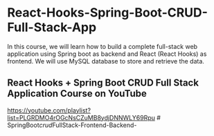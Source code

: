 # React-Hooks-Spring-Boot-CRUD-Full-Stack-App
In this course, we will learn how to build a complete full-stack web application using Spring boot as backend and React (React Hooks) as frontend. We will use MySQL database to store and retrieve the data.

## React Hooks + Spring Boot CRUD Full Stack Application Course on YouTube
https://youtube.com/playlist?list=PLGRDMO4rOGcNsCZuMB8ydjDNNWLY69Rpu
#   S p r i n g B o o t _ c r u d _ F u l l S t a c k - F r o n t e n d - B a c k e n d -  
 